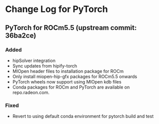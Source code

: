 # Change Log for PyTorch

## PyTorch for ROCm5.5 (upstream commit: 36ba2ce)

### Added
- hipSolver integration
- Sync updates from hipify-torch
- MIOpen header files to installation package for ROCm
- Only install miopen-hip-gfx packages for ROCm5.5 onwards
- PyTorch wheels now support using MIOpen kdb files
- Conda packages for ROCm and PyTorch are available on repo.radeon.com.

### Fixed
- Revert to using default conda environment for pytorch build and test
